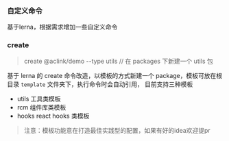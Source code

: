 ### 自定义命令

基于lerna，根据需求增加一些自定义命令

### create

> create @aclink/demo --type utils // 在 packages 下新建一个 utils 包

基于 lerna 的 create 命令改造，以模板的方式新建一个 package，模板可放在根目录 `template` 文件夹下，执行命令时会自动引用，
目前支持三种模板

-   utils 工具类模板
-   rcm 组件库类模板
-   hooks react hooks 类模板

> 注意：模板功能意在打造最佳实践型的配置，如果有好的idea欢迎提pr
